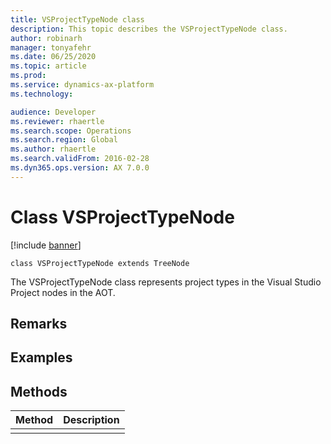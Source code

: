 ```yaml
---
title: VSProjectTypeNode class
description: This topic describes the VSProjectTypeNode class.
author: robinarh
manager: tonyafehr
ms.date: 06/25/2020
ms.topic: article
ms.prod: 
ms.service: dynamics-ax-platform
ms.technology: 

audience: Developer
ms.reviewer: rhaertle
ms.search.scope: Operations
ms.search.region: Global
ms.author: rhaertle
ms.search.validFrom: 2016-02-28
ms.dyn365.ops.version: AX 7.0.0
---
```


# Class VSProjectTypeNode

[!include [banner](../includes/banner.md)]

```xpp
class VSProjectTypeNode extends TreeNode
```

The VSProjectTypeNode class represents project types in the Visual Studio Project nodes in the AOT.

## Remarks

## Examples

## Methods

| Method | Description |
|--------|-------------|
|        |             |

